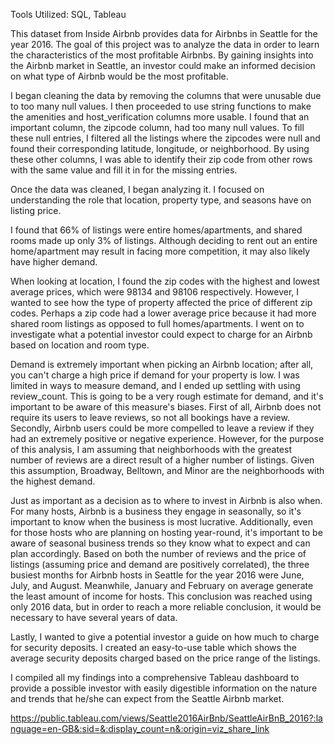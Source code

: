Tools Utilized: SQL, Tableau


This dataset from Inside Airbnb provides data for Airbnbs in Seattle for the year 2016. The goal of this project was to analyze the data in order to learn the characteristics of the most profitable Airbnbs. By gaining insights into the Airbnb market in Seattle, an investor could make an informed decision on what type of Airbnb would be the most profitable.

I began cleaning the data by removing the columns that were unusable due to too many null values. I then proceeded to use string functions to make the amenities and host_verification columns more usable. I found that an important column, the zipcode column, had too many null values. To fill these null entries, I filtered all the listings where the zipcodes were null and found their corresponding latitude, longitude, or neighborhood. By using these other columns, I was able to identify their zip code from other rows with the same value and fill it in for the missing entries.

Once the data was cleaned, I began analyzing it. I focused on understanding the role that location, property type, and seasons have on listing price.

I found that 66% of listings were entire homes/apartments, and shared rooms made up only 3% of listings. Although deciding to rent out an entire home/apartment may result in facing more competition, it may also likely have higher demand.

When looking at location, I found the zip codes with the highest and lowest average prices, which were 98134 and 98106 respectively. However, I wanted to see how the type of property affected the price of different zip codes. Perhaps a zip code had a lower average price because it had more shared room listings as opposed to full homes/apartments. I went on to investigate what a potential investor could expect to charge for an Airbnb based on location and room type.

Demand is extremely important when picking an Airbnb location; after all, you can't charge a high price if demand for your property is low. I was limited in ways to measure demand, and I ended up settling with using review_count. This is going to be a very rough estimate for demand, and it's important to be aware of this measure's biases. First of all, Airbnb does not require its users to leave reviews, so not all bookings have a review. Secondly, Airbnb users could be more compelled to leave a review if they had an extremely positive or negative experience. However, for the purpose of this analysis, I am assuming that neighborhoods with the greatest number of reviews are a direct result of a higher number of listings. Given this assumption, Broadway, Belltown, and Minor are the neighborhoods with the highest demand.

Just as important as a decision as to where to invest in Airbnb is also when. For many hosts, Airbnb is a business they engage in seasonally, so it's important to know when the business is most lucrative. Additionally, even for those hosts who are planning on hosting year-round, it's important to be aware of seasonal business trends so they know what to expect and can plan accordingly. Based on both the number of reviews and the price of listings (assuming price and demand are positively correlated), the three busiest months for Airbnb hosts in Seattle for the year 2016 were June, July, and August. Meanwhile, January and February on average generate the least amount of income for hosts. This conclusion was reached using only 2016 data, but in order to reach a more reliable conclusion, it would be necessary to have several years of data.

Lastly, I wanted to give a potential investor a guide on how much to charge for security deposits. I created an easy-to-use table which shows the average security deposits charged based on the price range of the listings.

I compiled all my findings into a comprehensive Tableau dashboard to provide a possible investor with easily digestible information on the nature and trends that he/she can expect from the Seattle Airbnb market.

https://public.tableau.com/views/Seattle2016AirBnb/SeattleAirBnB_2016?:language=en-GB&:sid=&:display_count=n&:origin=viz_share_link
